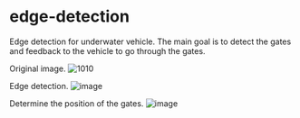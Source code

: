 # edge-detection

Edge detection for underwater vehicle. 
The main goal is to detect the gates and feedback to the vehicle to go through the gates. 

Original image. 
![1010](https://user-images.githubusercontent.com/67049287/141603192-8ba3ca4b-0a84-4ada-9af5-1bde4aa22202.jpg)

Edge detection. 
![image](https://user-images.githubusercontent.com/67049287/141603212-8774f7e5-50df-41f7-91af-b39b092e5ac4.png)

Determine the position of the gates. 
![image](https://user-images.githubusercontent.com/67049287/141603219-3bbbea65-e5d1-4482-b7c1-08faef424d2b.png)
